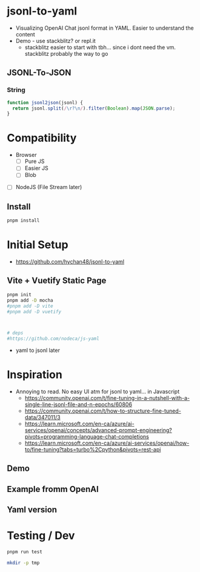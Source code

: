 # jsonl-to-yaml
* Visualizing OpenAI Chat jsonl format in YAML. Easier to understand the content
* Demo - use stackblitz? or repl.it
  * stackblitz easier to start with tbh... since i dont need the vm. stackblitz probably the way to go
## JSONL-To-JSON
### String
```js
function jsonl2json(jsonl) {
  return jsonl.split(/\r?\n/).filter(Boolean).map(JSON.parse);
}
```

# Compatibility
* Browser
  * [ ] Pure JS
  * [ ] Easier JS
  * [ ] Blob
* [ ] NodeJS (File Stream later)

## Install
```bash
pnpm install

```


# Initial Setup
* https://github.com/hychan48/jsonl-to-yaml
## Vite + Vuetify Static Page
```bash
pnpm init
pnpm add -D mocha
#pnpm add -D vite
#pnpm add -D vuetify



# deps
#https://github.com/nodeca/js-yaml
```
* yaml to jsonl later

# Inspiration
* Annoying to read. No easy UI atm for jsonl to yaml... in Javascript
  * https://community.openai.com/t/fine-tuning-in-a-nutshell-with-a-single-line-jsonl-file-and-n-epochs/60806
  * https://community.openai.com/t/how-to-structure-fine-tuned-data/347011/3
  * https://learn.microsoft.com/en-ca/azure/ai-services/openai/concepts/advanced-prompt-engineering?pivots=programming-language-chat-completions
  * https://learn.microsoft.com/en-ca/azure/ai-services/openai/how-to/fine-tuning?tabs=turbo%2Cpython&pivots=rest-api

## Demo


## Example fromm OpenAI


## Yaml version


# Testing / Dev
```bash
pnpm run test

mkdir -p tmp

```

```
